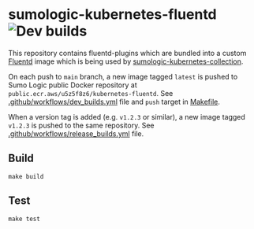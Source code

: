 # sumologic-kubernetes-fluentd ![Dev builds](https://github.com/SumoLogic/sumologic-kubernetes-fluentd/workflows/Dev%20builds/badge.svg)

This repository contains fluentd-plugins which are bundled into a custom
[Fluentd](https://github.com/fluent/fluentd) image which is being used by
[sumologic-kubernetes-collection](https://github.com/SumoLogic/sumologic-kubernetes-collection).

On each push to `main` branch, a new image tagged `latest` is pushed to Sumo Logic public Docker repository at `public.ecr.aws/u5z5f8z6/kubernetes-fluentd`. See [.github/workflows/dev_builds.yml](.github/workflows/dev_builds.yml) file and `push` target in [Makefile](./Makefile).

When a version tag is added (e.g. `v1.2.3` or similar), a new image tagged `v1.2.3` is pushed to the same repository. See [.github/workflows/release_builds.yml](.github/workflows/release_builds.yml) file.

## Build

```shell
make build
```

## Test

```shell
make test
```

